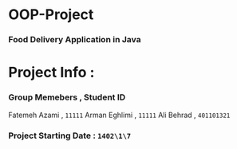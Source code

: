 # OOP-Project

 ### Food Delivery Application in Java

# Project Info :

### Group Memebers , Student ID 
Fatemeh Azami , `11111`
Arman Eghlimi , `11111`
Ali Behrad , `401101321`

### Project Starting Date : `1402\1\7`
